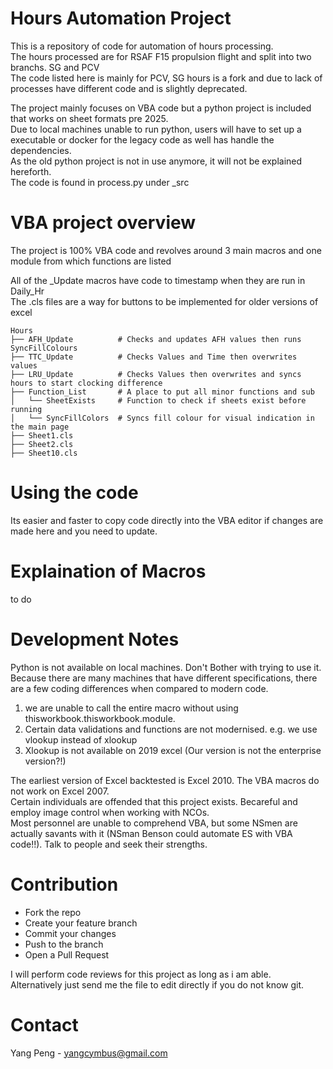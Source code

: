 # Hours Automation Project

This is a repository of code for automation of hours processing.  
The hours processed are for RSAF F15 propulsion flight and split into two branchs. SG and PCV  
The code listed here is mainly for PCV, SG hours is a fork and due to lack of processes have different code and is slightly deprecated.  

The project mainly focuses on VBA code but a python project is included that works on sheet formats pre 2025.  
Due to local machines unable to run python, users will have to set up a executable or docker for the legacy code as well has handle the dependencies.  
As the old python project is not in use anymore, it will not be explained hereforth.  
The code is found in process.py under _src  

# VBA project overview
The project is 100% VBA code and revolves around 3 main macros and one module from which functions are listed

All of the _Update macros have code to timestamp when they are run in Daily_Hr  
The .cls files are a way for buttons to be implemented for older versions of excel
```
Hours
├── AFH_Update          # Checks and updates AFH values then runs SyncFillColours
├── TTC_Update          # Checks Values and Time then overwrites values
├── LRU_Update          # Checks Values then overwrites and syncs hours to start clocking difference
├── Function_List       # A place to put all minor functions and sub
│   └── SheetExists     # Function to check if sheets exist before running
│   └── SyncFillColors  # Syncs fill colour for visual indication in the main page
├── Sheet1.cls
├── Sheet2.cls
├── Sheet10.cls
```
# Using the code
Its easier and faster to copy code directly into the VBA editor if changes are made here and you need to update.

# Explaination of Macros
to do


# Development Notes
Python is not available on local machines. Don't Bother with trying to use it.  
Because there are many machines that have different specifications, there are a few coding differences when compared to modern code.  
1. we are unable to call the entire macro without using thisworkbook.thisworkbook.module.
2. Certain data validations and functions are not modernised. e.g. we use vlookup instead of xlookup
3. Xlookup is not available on 2019 excel (Our version is not the enterprise version?!)

The earliest version of Excel backtested is Excel 2010. The VBA macros do not work on Excel 2007.  
Certain individuals are offended that this project exists. Becareful and employ image control when working with NCOs.  
Most personnel are unable to comprehend VBA, but some NSmen are actually savants with it (NSman Benson could automate ES with VBA code!!). Talk to people and seek their strengths.

# Contribution
- Fork the repo
- Create your feature branch
- Commit your changes
- Push to the branch
- Open a Pull Request

I will perform code reviews for this project as long as i am able.  
Alternatively just send me the file to edit directly if you do not know git.

# Contact
Yang Peng - yangcymbus@gmail.com
